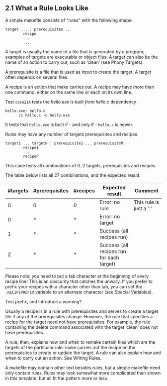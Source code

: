 ## 2.1 What a Rule Looks Like
<div>
<style type="text/css"> @import url("../../testnote.css")  </style>
A simple makefile consists of "rules" with the following shape:

    target ... : prerequisites ...
            recipe
            ...
            ...

A target is usually the name of a file that is generated by a program; 
examples of targets are executable or object files. A target can also 
be the name of an action to carry out, such as ‘clean’ (see Phony Targets).

A prerequisite is a file that is used as input to create the target. 
A target often depends on several files.

A recipe is an action that make carries out. A recipe may have more than 
one command, either on the same line or each on its own line. 

<div class="testnote" data-title="Test case 21A">

Test `case21A` tests the *hello.exe is built from hello.c* dependency

    hello.exe: hello.c
          cc hello.c -o hello.exe

It tests that `hello.exe` is built if - and only if - `hello.c` is newer.
</div>

<div class="testnote" data-title="Test case 21B">

Rules may have any number of targets prerequisites and recipes.

    target1 ... targetN : prerequisite1 ... prerequisiteM
            recipe1
            ...
            recipeP



This case tests all combinations of 0..2 targets, 
prerequisites and recipes.

The table below lists all 27 combinations, and the expected
result.


 | #targets | #prerequisites | #recipes | Expected result | Comment
 |----------|----------------|----------|---------------- |---------
 |    0     |       0        |    0     | Error: no rule  | This rule is just a ':'
 |    0     |       *        |    *     | Error: no target |
 |    1     |       *        |    *     | Success (all recipes run)
 |    2     |       *        |    *     | Success (all recipes run for each target)

</div>

Please note: you need to put a tab character at the beginning of every 
recipe line! This is an obscurity that catches the unwary. If you prefer 
to prefix your recipes with a character other than tab, you can set 
the `.RECIPEPREFIX` variable to an alternate character (see Special Variables).

<div class="testnote" data-title="Test case 21C">

Test prefix, and introduce a warning?

</div>

Usually a recipe is in a rule with prerequisites and serves to create a 
target file if any of the prerequisites change. However, the rule that 
specifies a recipe for the target need not have prerequisites. 
For example, the rule containing the delete command associated with 
the target ‘clean’ does not have prerequisites.

A rule, then, explains how and when to remake certain files which are 
the targets of the particular rule. make carries out the recipe on the 
prerequisites to create or update the target. A rule can also explain 
how and when to carry out an action. See Writing Rules.

A makefile may contain other text besides rules, but a simple makefile 
need only contain rules. Rules may look somewhat more complicated than 
shown in this template, but all fit the pattern more or less.        

